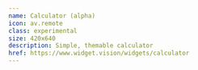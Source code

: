 ```yaml
---
name: Calculator (alpha)
icon: av.remote
class: experimental
size: 420x640
description: Simple, themable calculator
href: https://www.widget.vision/widgets/calculator
---
```

        